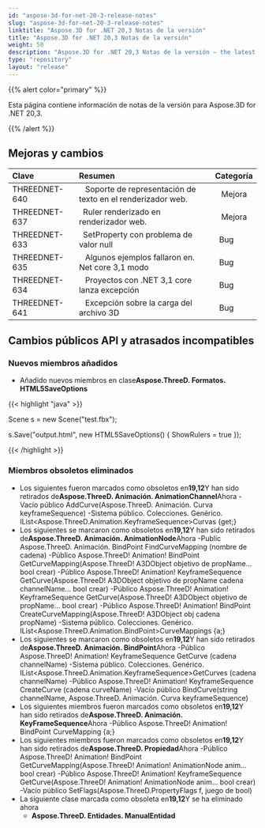```yaml
---
id: "aspose-3d-for-net-20-3-release-notes"
slug: "aspose-3d-for-net-20-3-release-notes"
linktitle: "Aspose.3D for .NET 20,3 Notas de la versión"
title: "Aspose.3D for .NET 20,3 Notas de la versión"
weight: 50
description: "Aspose.3D for .NET 20,3 Notas de la versión – the latest updates and fixes."
type: "repository"
layout: "release"
---
```

{{% alert color="primary" %}} 

Esta página contiene información de notas de la versión para Aspose.3D for .NET 20,3.

{{% /alert %}} 
## **Mejoras y cambios**

|**Clave**|**Resumen**|**Categoría**|
|:- |:- |:- |
|THREEDNET-640 |` ` Soporte de representación de texto en el renderizador web.|` ` Mejora|
|THREEDNET-637 |` `Ruler renderizado en renderizador web.|` ` Mejora|
|THREEDNET-633 |` `SetProperty con problema de valor null|` `Bug|
|THREEDNET-635 |` ` Algunos ejemplos fallaron en. Net core 3,1 modo|` `Bug|
|THREEDNET-634 |` ` Proyectos con .NET 3,1 core lanza excepción|` `Bug|
|THREEDNET-641 |` ` Excepción sobre la carga del archivo 3D|` `Bug|
## **Cambios públicos API y atrasados incompatibles**
### **Nuevos miembros añadidos**
- Añadido nuevos miembros en clase**Aspose.ThreeD. Formatos. HTML5SaveOptions**



{{< highlight "java" >}}

 Scene s = new Scene("test.fbx");

s.Save("output.html", new HTML5SaveOptions() { ShowRulers = true });

{{< /highlight >}}
### **Miembros obsoletos eliminados**
- Los siguientes fueron marcados como obsoletos en**19,12**Y han sido retirados de**Aspose.ThreeD. Animación. AnimationChannel**Ahora
-Vacío público AddCurve(Aspose.ThreeD. Animación. Curva keyframeSequence)
-Sistema público. Colecciones. Genérico. IList<Aspose.ThreeD.Animation.KeyframeSequence>Curvas {get;}
- Los siguientes se marcaron como obsoletos en**19,12**Y han sido retirados de**Aspose.ThreeD. Animación. AnimationNode**Ahora
-Public Aspose.ThreeD. Animación. BindPoint FindCurveMapping (nombre de cadena)
-Público Aspose.ThreeD! Animation! BindPoint GetCurveMapping(Aspose.ThreeD! A3DObject objetivo de propName... bool crear)
-Público Aspose.ThreeD! Animation! KeyframeSequence GetCurve(Aspose.ThreeD! A3DObject objetivo de propName cadena channelName... bool crear)
-Público Aspose.ThreeD! Animation! KeyframeSequence GetCurve(Aspose.ThreeD! A3DObject objetivo de propName... bool crear)
-Público Aspose.ThreeD! Animation! BindPoint CreateCurveMapping(Aspose.ThreeD! A3DObject obj cadena propName)
-Sistema público. Colecciones. Genérico. IList<Aspose.ThreeD.Animation.BindPoint>CurveMappings {a;}
- Los siguientes se marcaron como obsoletos en**19,12**Y han sido retirados de**Aspose.ThreeD. Animación. BindPoint**Ahora
-Público Aspose.ThreeD! Animation! KeyframeSequence GetCurve (cadena channelName)
-Sistema público. Colecciones. Genérico. IList<Aspose.ThreeD.Animation.KeyframeSequence>GetCurves (cadena channelName)
-Público Aspose.ThreeD! Animation! KeyframeSequence CreateCurve (cadena curveName)
-Vacío público BindCurve(string channelName, Aspose.ThreeD. Animación. Curva keyframeSequence)
- Los siguientes miembros fueron marcados como obsoletos en**19,12**Y han sido retirados de**Aspose.ThreeD. Animación. KeyFrameSequence**Ahora
-Público Aspose.ThreeD! Animation! BindPoint CurveMapping {a;}
- Los siguientes miembros fueron marcados como obsoletos en**19,12**Y han sido retirados de**Aspose.ThreeD. Propiedad**Ahora
-Público Aspose.ThreeD! Animation! BindPoint GetCurveMapping(Aspose.ThreeD! Animation! AnimationNode anim... bool crear)
-Público Aspose.ThreeD! Animation! KeyframeSequence GetCurve(Aspose.ThreeD! Animation! AnimationNode anim... bool crear)
-Vacío público SetFlags(Aspose.ThreeD.PropertyFlags f, juego de bool)
- La siguiente clase marcada como obsoleta en**19,12**Y se ha eliminado ahora
  - **Aspose.ThreeD. Entidades. ManualEntidad**

